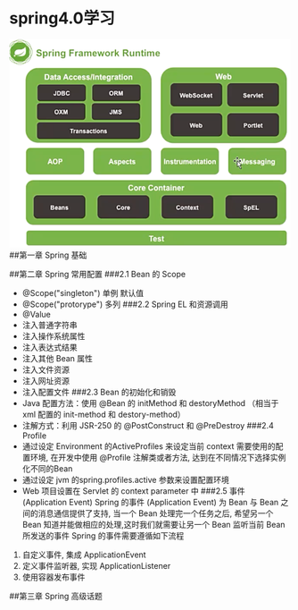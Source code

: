 # spring4.0学习
![](doc/image/微信截图_20190727172117.png)
##第一章 Spring 基础



##第二章 Spring 常用配置
###2.1 Bean 的 Scope
   * @Scope("singleton") 单例  默认值
   * @Scope("protorype") 多列
###2.2 Spring EL 和资源调用
   * @Value
   * 注入普通字符串
   * 注入操作系统属性
   * 注入表达式结果
   * 注入其他 Bean 属性
   * 注入文件资源
   * 注入网址资源
   * 注入配置文件
###2.3 Bean 的初始化和销毁
   * Java 配置方法：使用 @Bean 的 initMethod 和 destoryMethod （相当于 xml 配置的 init-method 和 destory-method）
   * 注解方式：利用 JSR-250 的 @PostConstruct 和 @PreDestroy
###2.4 Profile
   * 通过设定 Environment 的ActiveProfiles 来设定当前 context 需要使用的配置环境, 在开发中使用 @Profile 注解类或者方法, 达到在不同情况下选择实例化不同的Bean
   * 通过设定 jvm 的spring.profiles.active 参数来设置配置环境
   * Web 项目设置在 Servlet 的 context parameter 中
###2.5 事件 (Application Event)
Spring 的事件 (Application Event) 为 Bean 与 Bean 之间的消息通信提供了支持, 当一个 Bean 处理完一个任务之后, 希望另一个 Bean 知道并能做相应的处理,这时我们就需要让另一个 Bean 监听当前 Bean 所发送的事件
Spring 的事件需要遵循如下流程
   1. 自定义事件, 集成 ApplicationEvent
   2. 定义事件监听器, 实现 ApplicationListener
   3. 使用容器发布事件
   
   
   
   
##第三章 Spring 高级话题
